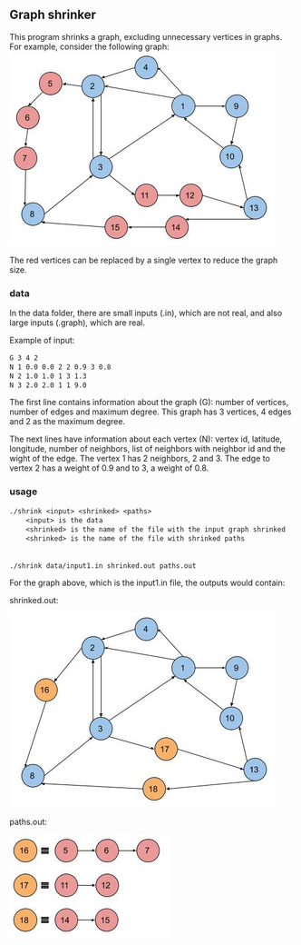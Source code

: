 ## Graph shrinker
This program shrinks a graph, excluding unnecessary vertices in graphs. For example, consider the following graph:
![Alt text](img/graph-not-shrinked.jpg)

The red vertices can be replaced by a single vertex to reduce the graph size.


### data
In the data folder, there are small inputs (.in), which are not real, and also large inputs (.graph), which are real.

Example of input:
```
G 3 4 2
N 1 0.0 0.0 2 2 0.9 3 0.8
N 2 1.0 1.0 1 3 1.3
N 3 2.0 2.0 1 1 9.0
```

The first line contains information about the graph (G): number of vertices, number of edges and maximum degree. 
This graph has 3 vertices, 4 edges and 2 as the maximum degree.

The next lines have information about each vertex (N): vertex id, latitude, longitude, number of neighbors, list of neighbors with neighbor id and the wight of the edge.
The vertex 1 has 2 neighbors, 2 and 3. The edge to vertex 2 has a weight of 0.9 and to 3, a weight of 0.8.


### usage

```
./shrink <input> <shrinked> <paths>
    <input> is the data
    <shrinked> is the name of the file with the input graph shrinked
    <shrinked> is the name of the file with shrinked paths


./shrink data/input1.in shrinked.out paths.out
```

For the graph above, which is the input1.in file, the outputs would contain:

shrinked.out:

![Alt text](img/graph-shrinked.jpg)

paths.out:

![Alt text](img/paths.jpg)
